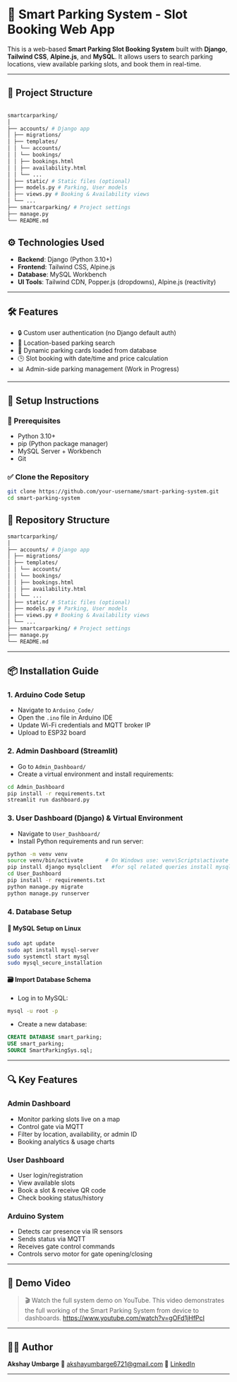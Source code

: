# 🚗 Smart Parking System - Slot Booking Web App

This is a web-based **Smart Parking Slot Booking System** built with **Django**, **Tailwind CSS**, **Alpine.js**, and **MySQL**. It allows users to search parking locations, view available parking slots, and book them in real-time.

---

## 📁 Project Structure

```bash

smartcarparking/
│
├── accounts/ # Django app
│ ├── migrations/
│ ├── templates/
│ │ └── accounts/
│ │ └── bookings/
│ │ ├── bookings.html
│ │ ├── availability.html
│ │ └── ...
│ ├── static/ # Static files (optional)
│ ├── models.py # Parking, User models
│ ├── views.py # Booking & Availability views
│ └── ...
├── smartcarparking/ # Project settings
├── manage.py
└── README.md

```

## ⚙️ Technologies Used

- **Backend**: Django (Python 3.10+)
- **Frontend**: Tailwind CSS, Alpine.js
- **Database**: MySQL Workbench
- **UI Tools**: Tailwind CDN, Popper.js (dropdowns), Alpine.js (reactivity)

---

## 🛠️ Features

- 🔒 Custom user authentication (no Django default auth)
- 📍 Location-based parking search
- 📸 Dynamic parking cards loaded from database
- 🕒 Slot booking with date/time and price calculation
- 📊 Admin-side parking management (Work in Progress)

---

## 💾 Setup Instructions

### 🔗 Prerequisites

- Python 3.10+
- pip (Python package manager)
- MySQL Server + Workbench
- Git


### ✅ Clone the Repository

```bash
git clone https://github.com/your-username/smart-parking-system.git
cd smart-parking-system
```


## 📁 Repository Structure

```bash
smartcarparking/
│
├── accounts/ # Django app
│ ├── migrations/
│ ├── templates/
│ │ └── accounts/
│ │ └── bookings/
│ │ ├── bookings.html
│ │ ├── availability.html
│ │ └── ...
│ ├── static/ # Static files (optional)
│ ├── models.py # Parking, User models
│ ├── views.py # Booking & Availability views
│ └── ...
├── smartcarparking/ # Project settings
├── manage.py
└── README.md

```

---


## 📦 Installation Guide

### 1. Arduino Code Setup

* Navigate to `Arduino_Code/`
* Open the `.ino` file in Arduino IDE
* Update Wi-Fi credentials and MQTT broker IP
* Upload to ESP32 board

### 2. Admin Dashboard (Streamlit)

* Go to `Admin_Dashboard/`
* Create a virtual environment and install requirements:

```bash
cd Admin_Dashboard
pip install -r requirements.txt
streamlit run dashboard.py
```

### 3. User Dashboard (Django) & Virtual Environment

* Navigate to `User_Dashboard/`
* Install Python requirements and run server:

```bash
python -m venv venv
source venv/bin/activate       # On Windows use: venv\Scripts\activate
pip install django mysqlclient   #for sql related queries install mysqlclient pip
cd User_Dashboard
pip install -r requirements.txt
python manage.py migrate
python manage.py runserver
```

### 4. Database Setup

#### 🐧 MySQL Setup on Linux

```bash
sudo apt update
sudo apt install mysql-server
sudo systemctl start mysql
sudo mysql_secure_installation
```

#### 🗃️ Import Database Schema

* Log in to MySQL:

```bash
mysql -u root -p
```

* Create a new database:

```sql
CREATE DATABASE smart_parking;
USE smart_parking;
SOURCE SmartParkingSys.sql;
```


---

## 🔍 Key Features

### Admin Dashboard

* Monitor parking slots live on a map
* Control gate via MQTT
* Filter by location, availability, or admin ID
* Booking analytics & usage charts

### User Dashboard

* User login/registration
* View available slots
* Book a slot & receive QR code
* Check booking status/history

### Arduino System

* Detects car presence via IR sensors
* Sends status via MQTT
* Receives gate control commands
* Controls servo motor for gate opening/closing

---

## 🎥 Demo Video

> 🎬 Watch the full system demo on YouTube. This video demonstrates the full working of the Smart Parking System from device to dashboards. https://www.youtube.com/watch?v=gOFd1jHfPcI

---

## 🧑‍💼 Author

**Akshay Umbarge**
📧 [akshayumbarge6721@gmail.com](mailto:akshayumbarge6721@gmail.com)
🔗 [LinkedIn](https://in.linkedin.com/in/akshay-umbarge)

---


